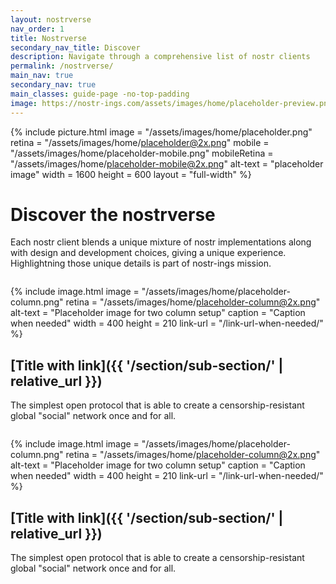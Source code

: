 ```yaml
---
layout: nostrverse
nav_order: 1
title: Nostrverse
secondary_nav_title: Discover
description: Navigate through a comprehensive list of nostr clients
permalink: /nostrverse/
main_nav: true
secondary_nav: true
main_classes: guide-page -no-top-padding
image: https://nostr-ings.com/assets/images/home/placeholder-preview.png
---
```


<!--

Keeping a comprehensive list of nostr clients

- How to nostr
- List
- Client pages
- Nostr in time
- FAQ

Illustration sources

-

-->

{% include picture.html
   image = "/assets/images/home/placeholder.png"
   retina = "/assets/images/home/placeholder@2x.png"
   mobile = "/assets/images/home/placeholder-mobile.png"
   mobileRetina = "/assets/images/home/placeholder-mobile@2x.png"
   alt-text = "placeholder image"
   width = 1600
   height = 600
   layout = "full-width"
%}

# Discover the nostrverse

Each nostr client blends a unique mixture of nostr implementations along with design and development choices, giving a unique experience. Highlightning those unique details is part of nostr-ings mission.

<!--- row with 2 columns--->
<div class="columns-desktop -two -ref">

<!--- one column --->
<div class="column" markdown="1">

{% include image.html
   image = "/assets/images/home/placeholder-column.png"
   retina = "/assets/images/home/placeholder-column@2x.png"
   alt-text = "Placeholder image for two column setup"
  caption = "Caption when needed"
   width = 400
   height = 210
   link-url = "/link-url-when-needed/"
%}

<h2 class="h3" markdown="1">[Title with link]({{ '/section/sub-section/' | relative_url }})</h2>

The simplest open protocol that is able to create a censorship-resistant global "social" network once and for all.

</div>
<!--- end one column --->
<!--- one column --->
<div class="column" markdown="1">

{% include image.html
   image = "/assets/images/home/placeholder-column.png"
   retina = "/assets/images/home/placeholder-column@2x.png"
   alt-text = "Placeholder image for two column setup"
   caption = "Caption when needed"
   width = 400
   height = 210
   link-url = "/link-url-when-needed/"
%}

<h2 class="h3" markdown="1">[Title with link]({{ '/section/sub-section/' | relative_url }})</h2>

The simplest open protocol that is able to create a censorship-resistant global "social" network once and for all.

</div>
<!--- end one column --->
</div>
<!--- end row --->
